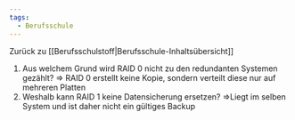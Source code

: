```yaml
---
tags:
  - Berufsschule
---
```

Zurück zu [[Berufsschulstoff|Berufsschule-Inhaltsübersicht]]

1. Aus welchem Grund wird RAID 0 nicht zu den redundanten Systemen gezählt?
	=> RAID 0 erstellt keine Kopie, sondern verteilt diese nur auf mehreren Platten
2. Weshalb kann RAID 1 keine Datensicherung ersetzen?
	=>Liegt im selben System und ist daher nicht ein gültiges Backup